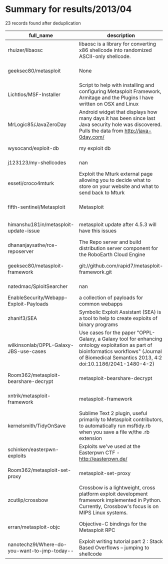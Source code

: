 
# Summary for results/2013/04
    
23 records found after deduplication

| full_name | description | html_url | matched_list | matched_count | pushed_at | size | stargazers_count | language | forks_count | vul_ids |
|----------------------------------------------|----------------------------------------------------------------------------------------------------------------------------------------------------------------------------------------------------|-----------------------------------------------------------------|----------------------------------|-----------------|---------------------------|--------|--------------------|-------------|---------------|-----------|
| rhuizer/libaosc | libaosc is a library for converting x86 shellcode into randomized ASCII-only shellcode. | https://github.com/rhuizer/libaosc | ['shellcode'] | 1 | 2013-04-26 20:48:04+00:00 | 193 | 3 | C | 5 | [] |
| geeksec80/metasploit | None | https://github.com/geeksec80/metasploit | ['metasploit module OR payload'] | 1 | 2013-04-16 03:19:10+00:00 | 56 | 0 | nan | 0 | [] |
| Lichtlos/MSF-Installer | Script to help with installing and configuring Metasploit Framework, Armitage and the Plugins I have written on OSX and Linux | https://github.com/Lichtlos/MSF-Installer | ['metasploit module OR payload'] | 1 | 2013-04-29 15:49:48+00:00 | 70 | 21 | Shell | 163 | [] |
| MrLogic85/JavaZeroDay | Android widget that displays how many days it has been since last Java security hole was discovered. Pulls the data from http://java-0day.com/ | https://github.com/MrLogic85/JavaZeroDay | ['0day'] | 1 | 2013-04-26 13:47:40+00:00 | 1112 | 1 | Java | 0 | [] |
| wysocand/exploit-db | my exploit db | https://github.com/wysocand/exploit-db | ['exploit'] | 1 | 2013-04-25 09:02:44+00:00 | 112 | 0 | nan | 0 | [] |
| j123123/my-shellcodes | nan | https://github.com/j123123/my-shellcodes | ['shellcode'] | 1 | 2013-04-22 14:13:46+00:00 | 108 | 0 | Assembly | 0 | [] |
| esseti/croco4mturk | Exploit the Mturk external page allowing you to decide what to store on your website and what to send back to Mturk | https://github.com/esseti/croco4mturk | ['exploit'] | 1 | 2013-04-26 14:19:22+00:00 | 164 | 1 | JavaScript | 0 | [] |
| fifth-sentinel/Metasploit | Metasploit | https://github.com/fifth-sentinel/Metasploit | ['metasploit module OR payload'] | 1 | 2013-04-19 07:44:08+00:00 | 56 | 0 | nan | 0 | [] |
| himanshu181in/metasploit-update-issue | metasploit update after 4.5.3 will have this issues | https://github.com/himanshu181in/metasploit-update-issue | ['metasploit module OR payload'] | 1 | 2013-04-17 13:29:34+00:00 | 112 | 0 | nan | 0 | [] |
| dhananjaysathe/rce-reposerver | The Repo server and build distribution server component for the RoboEarth Cloud Engine | https://github.com/dhananjaysathe/rce-reposerver | ['rce'] | 1 | 2013-04-17 13:25:08+00:00 | 108 | 0 | nan | 0 | [] |
| geeksec80/metasploit-framework | git://github.com/rapid7/metasploit-framework.git | https://github.com/geeksec80/metasploit-framework | ['metasploit module OR payload'] | 1 | 2013-04-16 03:31:23+00:00 | 56 | 0 | nan | 0 | [] |
| natedmac/SploitSearcher | nan | https://github.com/natedmac/SploitSearcher | ['sploit'] | 1 | 2013-04-16 22:59:56+00:00 | 104 | 0 | nan | 0 | [] |
| EnableSecurity/Webapp-Exploit-Payloads | a collection of payloads for common webapps | https://github.com/EnableSecurity/Webapp-Exploit-Payloads | ['exploit'] | 1 | 2013-04-24 12:21:13+00:00 | 1583 | 72 | JavaScript | 24 | [] |
| zhanif3/SEA | Symbolic Exploit Assistant (SEA) is a tool to help to create exploits of binary programs | https://github.com/zhanif3/SEA | ['exploit'] | 1 | 2013-04-12 01:58:02+00:00 | 127 | 3 | nan | 33 | [] |
| wilkinsonlab/OPPL-Galaxy-JBS-use-cases | Use cases for the paper "OPPL-Galaxy, a Galaxy tool for enhancing ontology exploitation as part of bioinformatics workflows" (Journal of Biomedical Semantics 2013, 4:2 doi:10.1186/2041-1480-4-2) | https://github.com/wilkinsonlab/OPPL-Galaxy-JBS-use-cases | ['exploit'] | 1 | 2013-04-11 15:58:09+00:00 | 22892 | 1 | nan | 0 | [] |
| Room362/metasploit-bearshare-decrypt | metasploit-bearshare-decrypt | https://github.com/Room362/metasploit-bearshare-decrypt | ['metasploit module OR payload'] | 1 | 2013-04-06 17:00:37+00:00 | 108 | 0 | Ruby | 0 | [] |
| xntrik/metasploit-framework | metasploit-framework | https://github.com/xntrik/metasploit-framework | ['metasploit module OR payload'] | 1 | 2013-04-06 12:59:23+00:00 | 163749 | 3 | Ruby | 2 | [] |
| kernelsmith/TidyOnSave | Sublime Text 2 plugin, useful primarily to Metasploit contributors, to automatically run msftidy.rb when you save a file w/the .rb extension | https://github.com/kernelsmith/TidyOnSave | ['metasploit module OR payload'] | 1 | 2013-04-04 07:19:45+00:00 | 112 | 4 | Python | 0 | [] |
| schinken/easterpwn-exploits | Exploits we've used at the Easterpwn CTF - http://easterpwn.de/ | https://github.com/schinken/easterpwn-exploits | ['exploit'] | 1 | 2013-04-03 11:33:40+00:00 | 170 | 0 | Python | 1 | [] |
| Room362/metasploit-set-proxy | metasploit-set-proxy | https://github.com/Room362/metasploit-set-proxy | ['metasploit module OR payload'] | 1 | 2013-04-06 16:50:08+00:00 | 140 | 0 | Ruby | 1 | [] |
| zcutlip/crossbow | Crossbow is a lightweight, cross platform exploit development framework implemented in Python. Currently, Crossbow's focus is on MIPS Linux systems. | https://github.com/zcutlip/crossbow | ['exploit'] | 1 | 2013-04-30 13:50:53+00:00 | 195 | 31 | Python | 5 | [] |
| erran/metasploit-objc | Objective-C bindings for the Metasploit RPC | https://github.com/erran/metasploit-objc | ['metasploit module OR payload'] | 1 | 2013-04-12 00:41:03+00:00 | 156 | 4 | Objective-C | 1 | [] |
| nanotechz9l/Where-do-you-want-to-jmp-today-- | Exploit writing tutorial part 2 : Stack Based Overflows – jumping to shellcode | https://github.com/nanotechz9l/Where-do-you-want-to-jmp-today-- | ['exploit', 'shellcode'] | 2 | 2013-04-30 05:55:50+00:00 | 112 | 0 | Ruby | 2 | [] |
